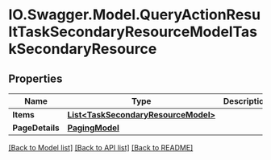 # IO.Swagger.Model.QueryActionResultTaskSecondaryResourceModelTaskSecondaryResource
## Properties

Name | Type | Description | Notes
------------ | ------------- | ------------- | -------------
**Items** | [**List&lt;TaskSecondaryResourceModel&gt;**](TaskSecondaryResourceModel.md) |  | [optional] 
**PageDetails** | [**PagingModel**](PagingModel.md) |  | [optional] 

[[Back to Model list]](../README.md#documentation-for-models) [[Back to API list]](../README.md#documentation-for-api-endpoints) [[Back to README]](../README.md)

